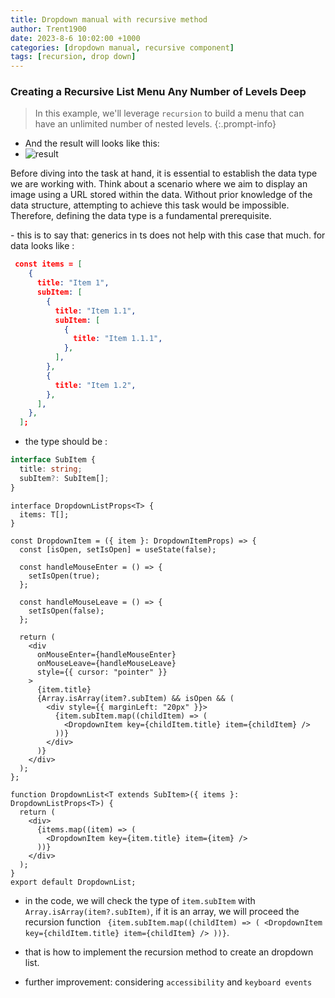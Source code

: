 ```yaml
---
title: Dropdown manual with recursive method
author: Trent1900
date: 2023-8-6 10:02:00 +1000
categories: [dropdown manual, recursive component]
tags: [recursion, drop down]
---
```


### Creating a Recursive List Menu Any Number of Levels Deep

> In this example, we'll leverage `recursion` to build a menu that can have an unlimited number of nested levels. <!-- prettier-ignore -->
{:.prompt-info}

- And the result will looks like this:
- ![result](https://typeofnan.dev/dfde5d8cfef5dd13108a3a1010f5ed38/menu.gif)

<p style={{color:"red"}}> Before diving into the task at hand, it is essential to establish the data type we are working with. Think about a scenario where we aim to display an image using a URL stored within the data. Without prior knowledge of the data structure, attempting to achieve this task would be impossible. Therefore, defining the data type is a fundamental prerequisite.</p>
- this is to say that: generics in ts does not help with this case that much.
for data looks like :

```json
 const items = [
    {
      title: "Item 1",
      subItem: [
        {
          title: "Item 1.1",
          subItem: [
            {
              title: "Item 1.1.1",
            },
          ],
        },
        {
          title: "Item 1.2",
        },
      ],
    },
  ];
```

- the type should be :

```ts
interface SubItem {
  title: string;
  subItem?: SubItem[];
}
```

```tsx
interface DropdownListProps<T> {
  items: T[];
}

const DropdownItem = ({ item }: DropdownItemProps) => {
  const [isOpen, setIsOpen] = useState(false);

  const handleMouseEnter = () => {
    setIsOpen(true);
  };

  const handleMouseLeave = () => {
    setIsOpen(false);
  };

  return (
    <div
      onMouseEnter={handleMouseEnter}
      onMouseLeave={handleMouseLeave}
      style={{ cursor: "pointer" }}
    >
      {item.title}
      {Array.isArray(item?.subItem) && isOpen && (
        <div style={{ marginLeft: "20px" }}>
          {item.subItem.map((childItem) => (
            <DropdownItem key={childItem.title} item={childItem} />
          ))}
        </div>
      )}
    </div>
  );
};

function DropdownList<T extends SubItem>({ items }: DropdownListProps<T>) {
  return (
    <div>
      {items.map((item) => (
        <DropdownItem key={item.title} item={item} />
      ))}
    </div>
  );
}
export default DropdownList;
```

- in the code, we will check the type of `item.subItem` with `Array.isArray(item?.subItem)`, if it is an array, we will proceed the recursion function ` {item.subItem.map((childItem) => (
  <DropdownItem key={childItem.title} item={childItem} />
))}`.

- that is how to implement the recursion method to create an dropdown list.
- further improvement: considering `accessibility` and `keyboard events`
